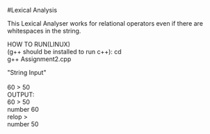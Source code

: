 #Lexical Analysis

This Lexical Analyser works for relational operators even if there are whitespaces in the string.</br>

HOW TO RUN(LINUX) </br> 
(g++ should be installed to run c++):</b>
cd <path></br>
g++ Assignment2.cpp </br> 

"String Input" </br>
<enter your string> </br>
60 > 50 </br>
OUTPUT: </br>
60 > 50  </br>
number  60 </br>
relop  >   </br>
number  50
